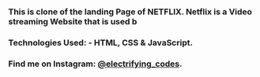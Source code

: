 ### This is clone of the landing Page of NETFLIX. Netflix is a Video streaming Website that is used b

### Technologies Used: - HTML, CSS & JavaScript.

### Find me on Instagram: [@electrifying_codes][instagram].

[instagram]: https://www.instagram.com/electrifying_codes
